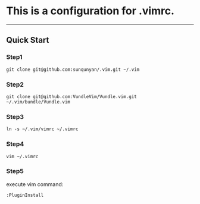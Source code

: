 This is a configuration for .vimrc.        
==
----
## Quick Start

### Step1
```
git clone git@github.com:sunqunyan/.vim.git ~/.vim
```

### Step2
```
git clone git@github.com:VundleVim/Vundle.vim.git ~/.vim/bundle/Vundle.vim
```

### Step3
```
ln -s ~/.vim/vimrc ~/.vimrc
```

### Step4
```
vim ~/.vimrc
```

### Step5
execute vim command:  
```
:PluginInstall
```
